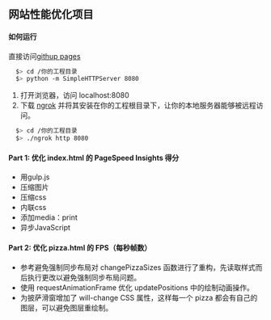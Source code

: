 ## 网站性能优化项目

#### 如何运行

直接访问[githup pages](http://cuilei.top/Website-Optimization_zh/)

```bash
  $> cd /你的工程目录
  $> python -m SimpleHTTPServer 8080
```

1. 打开浏览器，访问 localhost:8080
2. 下载 [ngrok](https://ngrok.com/) 并将其安装在你的工程根目录下，让你的本地服务器能够被远程访问。

``` bash
  $> cd /你的工程目录
  $> ./ngrok http 8080
```

#### Part 1: 优化 index.html 的 PageSpeed Insights 得分

-  用gulp.js
  - 压缩图片
  - 压缩css
- 内联css
- 添加media：print
- 异步JavaScript

#### Part 2: 优化 pizza.html 的 FPS（每秒帧数）

- 参考避免强制同步布局对 changePizzaSizes 函数进行了重构，先读取样式而后执行更改以避免强制同步布局问题。
- 使用 requestAnimationFrame 优化 updatePositions 中的绘制动画操作。
- 为披萨滑窗增加了 will-change CSS 属性，这样每一个 pizza 都会有自己的图层，可以避免图层重绘制。
